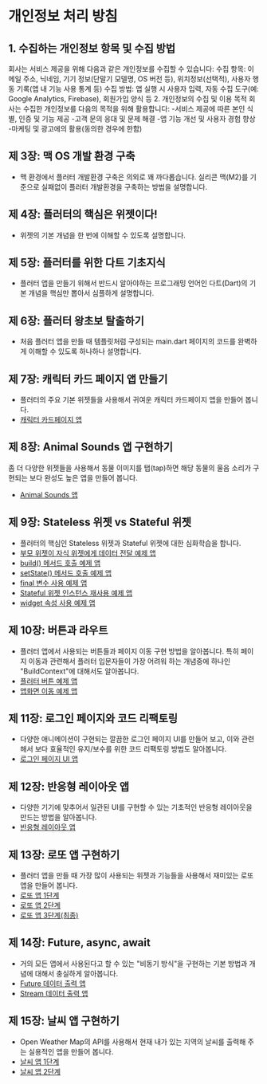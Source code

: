 # 개인정보 처리 방침
## 1. 수집하는 개인정보 항목 및 수집 방법
회사는 서비스 제공을 위해 다음과 같은 개인정보를 수집할 수 있습니다:
수집 항목: 이메일 주소, 닉네임, 기기 정보(단말기 모델명, OS 버전 등), 위치정보(선택적), 사용자 행동 기록(앱 내 기능 사용 통계 등)
수집 방법: 앱 실행 시 사용자 입력, 자동 수집 도구(예: Google Analytics, Firebase), 회원가입 양식 등
2. 개인정보의 수집 및 이용 목적
회사는 수집한 개인정보를 다음의 목적을 위해 활용합니다:
-서비스 제공에 따른 본인 식별, 인증 및 기능 제공
-고객 문의 응대 및 문제 해결
-앱 기능 개선 및 사용자 경험 향상
-마케팅 및 광고에의 활용(동의한 경우에 한함)
## 제 3장: 맥 OS 개발 환경 구축
- 맥 환경에서 플러터 개발환경 구축은 의외로 꽤 까다롭습니다. 실리콘 맥(M2)를 기준으로 실패없이 플러터 개발환경을 구축하는 방법을 설명합니다.
## 제 4장: 플러터의 핵심은 위젯이다!
- 위젯의 기본 개념을 한 번에 이해할 수 있도록 설명합니다.
## 제 5장: 플러터를 위한 다트 기초지식
- 플러터 앱을 만들기 위해서 반드시 알아야하는 프로그래밍 언어인 다트(Dart)의 기본 개념을 핵심만 뽑아서 심플하게 설명합니다.
## 제 6장: 플러터 왕초보 탈출하기
- 처음 플러터 앱을 만들 때 템플릿처럼 구성되는 main.dart 페이지의 코드를 완벽하게 이해할 수 있도록 하나하나 설명합니다. 
## 제 7장: 캐릭터 카드 페이지 앱 만들기
- 플러터의 주요 기본 위젯들을 사용해서 귀여운 캐릭터 카드페이지 앱을 만들어 봅니다.
- [캐릭터 카드페이지 앱](https://github.com/icodingchef/character_page_app)
## 제 8장: Animal Sounds 앱 구현하기
좀 더 다양한 위젯들을 사용해서 동물 이미지를 탭(tap)하면 해당 동물의 울음 소리가 구현되는 보다 완성도 높은 앱을 만들어 봅니다.
- [Animal Sounds 앱](https://github.com/icodingchef/animal_book)
## 제 9장: Stateless 위젯 vs Stateful 위젯
- 플러터의 핵심인 Stateless 위젯과 Stateful 위젯에 대한 심화학습을 합니다.  
- [부모 위젯이 자식 위젯에게 데이터 전달 예제 앱](https://github.com/icodingchef/data_pass)
- [build() 메서드 호출 예제 앱](https://github.com/icodingchef/stateless_example)
- [setState() 메서드 호출 예제 앱](https://github.com/icodingchef/stateful_ex)
- [final 변수 사용 예제 앱](https://github.com/icodingchef/final_app)
- [Stateful 위젯 인스턴스 재사용 예제 앱](https://github.com/icodingchef/stateful_reinitialize/tree/updated)
- [widget 속성 사용 예제 앱](https://github.com/icodingchef/stateful_widget)
## 제 10장: 버튼과 라우트
- 플러터 앱에서 사용되는 버튼들과 페이지 이동 구현 방법을 알아봅니다. 특히 페이지 이동과 관련해서 플러터 입문자들이 가장 어려워 하는 개념중에 하나인 "BuildContext"에 대해서도 알아봅니다.
- [플러터 버튼 예제 앱](https://github.com/icodingchef/buttons)
- [앱화면 이동 예제 앱](https://github.com/icodingchef/navigator_ex)
## 제 11장: 로그인 페이지와 코드 리팩토링
- 다양한 애니메이션이 구현되는 깔끔한 로그인 페이지 UI를 만들어 보고, 이와 관련해서 보다 효율적인 유지/보수를 위한 코드 리팩토링 방법도 알아봅니다.
- [로그인 페이지 UI 앱](https://github.com/icodingchef/login_app)
## 제 12장: 반응형 레이아웃 앱
- 다양한 기기에 맞추어서 일관된 UI를 구현할 수 있는 기초적인 반응형 레이아웃을 만드는 방법을 알아봅니다.
- [반응형 레이아웃 앱](https://github.com/icodingchef/login_responsive_app)
## 제 13장: 로또 앱 구현하기
- 플러터 앱을 만들 때 가장 많이 사용되는 위젯과 기능들을 사용해서 재미있는 로또 앱을 만들어 봅니다.
- [로또 앱 1단계](https://github.com/icodingchef/login_lotto)
- [로또 앱 2단계](https://github.com/icodingchef/login_responsive_lotto2)
- [로또 앱 3단계(최종)](https://github.com/icodingchef/login_lotto2)
## 제 14장: Future, async, await
- 거의 모든 앱에서 사용된다고 할 수 있는 "비동기 방식"을 구현하는 기본 방법과 개념에 대해서 충실하게 알아봅니다.
- [Future 데이터 출력 앱](https://github.com/icodingchef/future_example)
- [Stream 데이터 출력 앱](https://github.com/icodingchef/stream_example)
## 제 15장: 날씨 앱 구현하기
- Open Weather Map의 API를 사용해서 현재 내가 있는 지역의 날씨를 출력해 주는 실용적인 앱을 만들어 봅니다.
- [날씨 앱 1단계](https://github.com/icodingchef/weather_app_part1)
- [날씨 앱 2단계](https://github.com/icodingchef/weather_app_part2)
